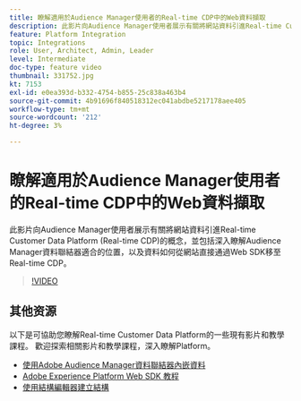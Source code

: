 ```yaml
---
title: 瞭解適用於Audience Manager使用者的Real-time CDP中的Web資料擷取
description: 此影片向Audience Manager使用者展示有關將網站資料引進Real-time Customer Data Platform (Real-time CDP)的概念，並包括深入瞭解Audience Manager資料聯結器適合的位置，以及資料如何從網站直接通過Web SDK移至Real-time CDP。
feature: Platform Integration
topic: Integrations
role: User, Architect, Admin, Leader
level: Intermediate
doc-type: feature video
thumbnail: 331752.jpg
kt: 7153
exl-id: e0ea393d-b332-4754-b855-25c838a463b4
source-git-commit: 4b91696f840518312ec041abdbe5217178aee405
workflow-type: tm+mt
source-wordcount: '212'
ht-degree: 3%

---
```


# 瞭解適用於Audience Manager使用者的Real-time CDP中的Web資料擷取

此影片向Audience Manager使用者展示有關將網站資料引進Real-time Customer Data Platform (Real-time CDP)的概念，並包括深入瞭解Audience Manager資料聯結器適合的位置，以及資料如何從網站直接通過Web SDK移至Real-time CDP。

>[!VIDEO](https://video.tv.adobe.com/v/331752/?quality=12&learn=on)

## 其他资源

以下是可協助您瞭解Real-time Customer Data Platform的一些現有影片和教學課程。 歡迎探索相關影片和教學課程，深入瞭解Platform。

* [使用Adobe Audience Manager資料聯結器內嵌資料](https://experienceleague.adobe.com/docs/platform-learn/tutorials/sources/ingest-data-from-aam.html?lang=en#sources)
* [Adobe Experience Platform Web SDK 教程](https://experienceleague.adobe.com/docs/web-sdk-learn/tutorials/overview.html?lang=en)
* [使用結構編輯器建立結構](https://experienceleague.adobe.com/docs/experience-platform/xdm/tutorials/create-schema-ui.html?lang=en#getting-started)
